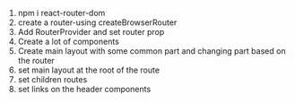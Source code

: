 1. npm i react-router-dom
2. create a router-using createBrowserRouter
3. Add RouterProvider and set router prop
4. Create a lot of components
5. Create main layout with some common part and changing part based on the router
6. set main layout at the root of the route
7. set children routes
8. set links on the header components

